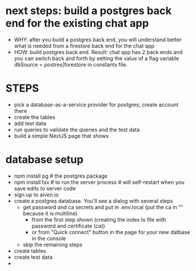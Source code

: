 
# next steps: build a postgres back end for the existing chat app
* WHY: after you build a postgres back end, you will understand better what is needed from a firestore back end for the chat app
* HOW: build postgres back end. Result: chat app has 2 back ends and you can switch back and forth by setting the value of a flag variable dbSource = postres|forestore in constants file.
# STEPS
* pick a database-as-a-service provider for postgres; create account there
* create the tables
* add test data
* run queries to validate the queries and the test data
* build a simple NextJS page that shows 

# database setup
* npm install pg # the postgres package
* npm install tsx # to run the server process # will self-restart when you save edits to server code
* sign up to aiven.io
* create a postgres database. You'll see a dialog with several steps
  * get password and ca secrets and put in .env.local (put the ca in "" because it is multiline)
    * from the first step shown (creating the index.ts file with password and certificate (ca))
    * or from "Quick connect" button in the page for your new datbase in the console 
  * skip the remaining steps
* create tables
* create test data
* 